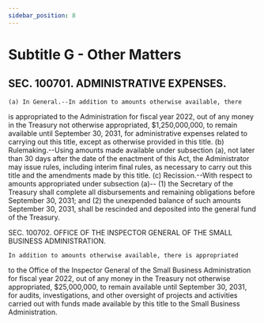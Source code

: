 ```yaml
---
sidebar_position: 8
---
```


# Subtitle G - Other Matters

## SEC. 100701. ADMINISTRATIVE EXPENSES.

    (a) In General.--In addition to amounts otherwise available, there 
is appropriated to the Administration for fiscal year 2022, out of any 
money in the Treasury not otherwise appropriated, $1,250,000,000, to 
remain available until September 30, 2031, for administrative expenses 
related to carrying out this title, except as otherwise provided in 
this title.
    (b) Rulemaking.--Using amounts made available under subsection (a), 
not later than 30 days after the date of the enactment of this Act, the 
Administrator may issue rules, including interim final rules, as 
necessary to carry out this title and the amendments made by this 
title.
    (c) Recission.--With respect to amounts appropriated under 
subsection (a)--
            (1) the Secretary of the Treasury shall complete all 
        disbursements and remaining obligations before September 30, 
        2031; and
            (2) the unexpended balance of such amounts September 30, 
        2031, shall be rescinded and deposited into the general fund of 
        the Treasury.

SEC. 100702. OFFICE OF THE INSPECTOR GENERAL OF THE SMALL BUSINESS 
              ADMINISTRATION.

    In addition to amounts otherwise available, there is appropriated 
to the Office of the Inspector General of the Small Business 
Administration for fiscal year 2022, out of any money in the Treasury 
not otherwise appropriated, $25,000,000, to remain available until 
September 30, 2031, for audits, investigations, and other oversight of 
projects and activities carried out with funds made available by this 
title to the Small Business Administration.
